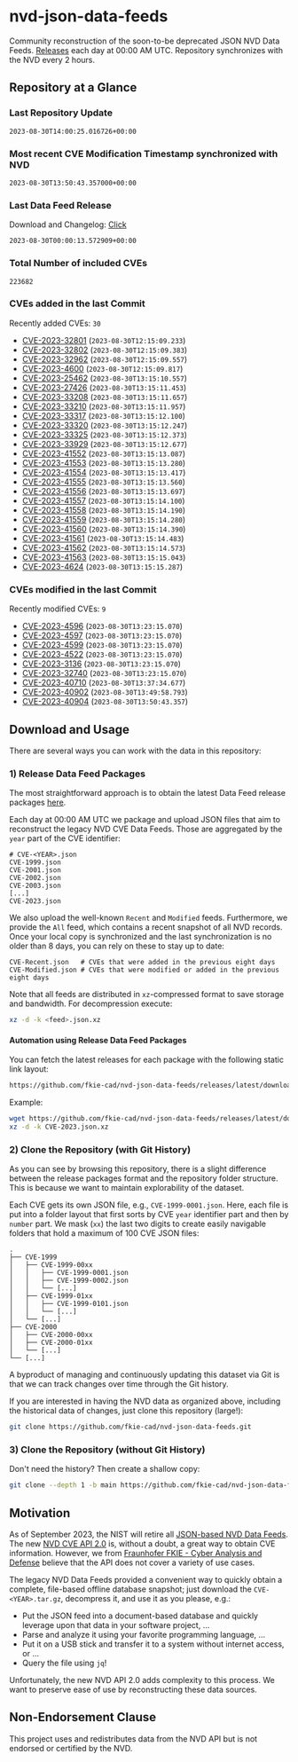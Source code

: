# nvd-json-data-feeds

Community reconstruction of the soon-to-be deprecated JSON NVD Data Feeds. 
[Releases](https://github.com/fkie-cad/nvd-json-data-feeds/releases/latest) each day at 00:00 AM UTC.
Repository synchronizes with the NVD every 2 hours.

## Repository at a Glance

### Last Repository Update

```plain
2023-08-30T14:00:25.016726+00:00
```

### Most recent CVE Modification Timestamp synchronized with NVD

```plain
2023-08-30T13:50:43.357000+00:00
```

### Last Data Feed Release

Download and Changelog: [Click](https://github.com/fkie-cad/nvd-json-data-feeds/releases/latest)

```plain
2023-08-30T00:00:13.572909+00:00
```

### Total Number of included CVEs

```plain
223682
```

### CVEs added in the last Commit

Recently added CVEs: `30`

* [CVE-2023-32801](CVE-2023/CVE-2023-328xx/CVE-2023-32801.json) (`2023-08-30T12:15:09.233`)
* [CVE-2023-32802](CVE-2023/CVE-2023-328xx/CVE-2023-32802.json) (`2023-08-30T12:15:09.383`)
* [CVE-2023-32962](CVE-2023/CVE-2023-329xx/CVE-2023-32962.json) (`2023-08-30T12:15:09.557`)
* [CVE-2023-4600](CVE-2023/CVE-2023-46xx/CVE-2023-4600.json) (`2023-08-30T12:15:09.817`)
* [CVE-2023-25462](CVE-2023/CVE-2023-254xx/CVE-2023-25462.json) (`2023-08-30T13:15:10.557`)
* [CVE-2023-27426](CVE-2023/CVE-2023-274xx/CVE-2023-27426.json) (`2023-08-30T13:15:11.453`)
* [CVE-2023-33208](CVE-2023/CVE-2023-332xx/CVE-2023-33208.json) (`2023-08-30T13:15:11.657`)
* [CVE-2023-33210](CVE-2023/CVE-2023-332xx/CVE-2023-33210.json) (`2023-08-30T13:15:11.957`)
* [CVE-2023-33317](CVE-2023/CVE-2023-333xx/CVE-2023-33317.json) (`2023-08-30T13:15:12.100`)
* [CVE-2023-33320](CVE-2023/CVE-2023-333xx/CVE-2023-33320.json) (`2023-08-30T13:15:12.247`)
* [CVE-2023-33325](CVE-2023/CVE-2023-333xx/CVE-2023-33325.json) (`2023-08-30T13:15:12.373`)
* [CVE-2023-33929](CVE-2023/CVE-2023-339xx/CVE-2023-33929.json) (`2023-08-30T13:15:12.677`)
* [CVE-2023-41552](CVE-2023/CVE-2023-415xx/CVE-2023-41552.json) (`2023-08-30T13:15:13.087`)
* [CVE-2023-41553](CVE-2023/CVE-2023-415xx/CVE-2023-41553.json) (`2023-08-30T13:15:13.280`)
* [CVE-2023-41554](CVE-2023/CVE-2023-415xx/CVE-2023-41554.json) (`2023-08-30T13:15:13.417`)
* [CVE-2023-41555](CVE-2023/CVE-2023-415xx/CVE-2023-41555.json) (`2023-08-30T13:15:13.560`)
* [CVE-2023-41556](CVE-2023/CVE-2023-415xx/CVE-2023-41556.json) (`2023-08-30T13:15:13.697`)
* [CVE-2023-41557](CVE-2023/CVE-2023-415xx/CVE-2023-41557.json) (`2023-08-30T13:15:14.100`)
* [CVE-2023-41558](CVE-2023/CVE-2023-415xx/CVE-2023-41558.json) (`2023-08-30T13:15:14.190`)
* [CVE-2023-41559](CVE-2023/CVE-2023-415xx/CVE-2023-41559.json) (`2023-08-30T13:15:14.280`)
* [CVE-2023-41560](CVE-2023/CVE-2023-415xx/CVE-2023-41560.json) (`2023-08-30T13:15:14.390`)
* [CVE-2023-41561](CVE-2023/CVE-2023-415xx/CVE-2023-41561.json) (`2023-08-30T13:15:14.483`)
* [CVE-2023-41562](CVE-2023/CVE-2023-415xx/CVE-2023-41562.json) (`2023-08-30T13:15:14.573`)
* [CVE-2023-41563](CVE-2023/CVE-2023-415xx/CVE-2023-41563.json) (`2023-08-30T13:15:15.043`)
* [CVE-2023-4624](CVE-2023/CVE-2023-46xx/CVE-2023-4624.json) (`2023-08-30T13:15:15.287`)


### CVEs modified in the last Commit

Recently modified CVEs: `9`

* [CVE-2023-4596](CVE-2023/CVE-2023-45xx/CVE-2023-4596.json) (`2023-08-30T13:23:15.070`)
* [CVE-2023-4597](CVE-2023/CVE-2023-45xx/CVE-2023-4597.json) (`2023-08-30T13:23:15.070`)
* [CVE-2023-4599](CVE-2023/CVE-2023-45xx/CVE-2023-4599.json) (`2023-08-30T13:23:15.070`)
* [CVE-2023-4522](CVE-2023/CVE-2023-45xx/CVE-2023-4522.json) (`2023-08-30T13:23:15.070`)
* [CVE-2023-3136](CVE-2023/CVE-2023-31xx/CVE-2023-3136.json) (`2023-08-30T13:23:15.070`)
* [CVE-2023-32740](CVE-2023/CVE-2023-327xx/CVE-2023-32740.json) (`2023-08-30T13:23:15.070`)
* [CVE-2023-40710](CVE-2023/CVE-2023-407xx/CVE-2023-40710.json) (`2023-08-30T13:37:34.677`)
* [CVE-2023-40902](CVE-2023/CVE-2023-409xx/CVE-2023-40902.json) (`2023-08-30T13:49:58.793`)
* [CVE-2023-40904](CVE-2023/CVE-2023-409xx/CVE-2023-40904.json) (`2023-08-30T13:50:43.357`)


## Download and Usage

There are several ways you can work with the data in this repository:

### 1) Release Data Feed Packages

The most straightforward approach is to obtain the latest Data Feed release packages [here](https://github.com/fkie-cad/nvd-json-data-feeds/releases/latest).

Each day at 00:00 AM UTC we package and upload JSON files that aim to reconstruct the legacy NVD CVE Data Feeds.
Those are aggregated by the `year` part of the CVE identifier:

```
# CVE-<YEAR>.json
CVE-1999.json
CVE-2001.json
CVE-2002.json
CVE-2003.json
[...]
CVE-2023.json
```

We also upload the well-known `Recent` and `Modified` feeds.
Furthermore, we provide the `All` feed, which contains a recent snapshot of all NVD records.
Once your local copy is synchronized and the last synchronization is no older than 8 days, you can rely on these to stay up to date:

```plain
CVE-Recent.json   # CVEs that were added in the previous eight days
CVE-Modified.json # CVEs that were modified or added in the previous eight days
```

Note that all feeds are distributed in `xz`-compressed format to save storage and bandwidth.
For decompression execute:

```sh
xz -d -k <feed>.json.xz
```


#### Automation using Release Data Feed Packages

You can fetch the latest releases for each package with the following static link layout:

```sh
https://github.com/fkie-cad/nvd-json-data-feeds/releases/latest/download/CVE-<YEAR>.json.xz
```

Example:

```sh
wget https://github.com/fkie-cad/nvd-json-data-feeds/releases/latest/download/CVE-2023.json.xz
xz -d -k CVE-2023.json.xz
```

### 2) Clone the Repository (with Git History)

As you can see by browsing this repository, there is a slight difference between the release packages format and the repository folder structure.
This is because we want to maintain explorability of the dataset.

Each CVE gets its own JSON file, e.g., `CVE-1999-0001.json`.
Here, each file is put into a folder layout that first sorts by CVE `year` identifier part and then by `number` part.
We mask (`xx`) the last two digits to create easily navigable folders that hold a maximum of 100 CVE JSON files:

```plain
.
├── CVE-1999
│   ├── CVE-1999-00xx
│   │   ├── CVE-1999-0001.json
│   │   ├── CVE-1999-0002.json
│   │   └── [...]
│   ├── CVE-1999-01xx
│   │   ├── CVE-1999-0101.json
│   │   └── [...]
│   └── [...]
├── CVE-2000
│   ├── CVE-2000-00xx
│   ├── CVE-2000-01xx
│   └── [...]
└── [...]
```

A byproduct of managing and continuously updating this dataset via Git is that we can track changes over time through the Git history.

If you are interested in having the NVD data as organized above, including the historical data of changes, just clone this repository (large!):

```sh
git clone https://github.com/fkie-cad/nvd-json-data-feeds.git
```

### 3) Clone the Repository (without Git History)

Don't need the history? Then create a shallow copy:

```sh
git clone --depth 1 -b main https://github.com/fkie-cad/nvd-json-data-feeds.git
```

## Motivation

As of September 2023, the NIST will retire all [JSON-based NVD Data Feeds](https://nvd.nist.gov/vuln/data-feeds#divRetirementBanner-1).
The new [NVD CVE API 2.0](https://nvd.nist.gov/developers/vulnerabilities) is, without a doubt, a great way to obtain CVE information.
However, we from [Fraunhofer FKIE - Cyber Analysis and Defense](https://www.fkie.fraunhofer.de/en/departments/cad.html) believe that the API does not cover a variety of use cases.

The legacy NVD Data Feeds provided a convenient way to quickly obtain a complete, file-based offline database snapshot; just download the `CVE-<YEAR>.tar.gz`, decompress it, and use it as you please, e.g.:

* Put the JSON feed into a document-based database and quickly leverage upon that data in your software project, ...
* Parse and analyze it using your favorite programming language, ...
* Put it on a USB stick and transfer it to a system without internet access, or ...
* Query the file using `jq`!

Unfortunately, the new NVD API 2.0 adds complexity to this process.
We want to preserve ease of use by reconstructing these data sources.

## Non-Endorsement Clause

This project uses and redistributes data from the NVD API but is not endorsed or certified by the NVD.